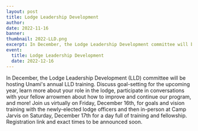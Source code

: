 ```yaml
---
layout: post
title: Lodge Leadership Development
author:
date: 2022-11-16
banner:
thumbnail: 2022-LLD.png
excerpt: In December, the Lodge Leadership Development committee will be hosting Unami's annual LLD training.
event:
  title: Lodge Leadership Development
  date: 2022-12-16
---
```


In December, the Lodge Leadership Development (LLD) committee will be hosting Unami's annual LLD training. Discuss goal-setting for the upcoming year, learn more about your role in the lodge, participate in conversations with your fellow arrowmen about how to improve and continue our program, and more! Join us virtually on Friday, December 16th, for goals and vision training with the newly-elected lodge officers and then in-person at Camp Jarvis on Saturday, December 17th for a day full of training and fellowship. Registration link and exact times to be announced soon. 
